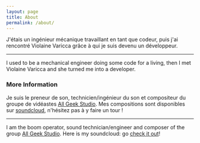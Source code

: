 ```yaml
---
layout: page
title: About
permalink: /about/
---
```

J'étais un ingénieur mécanique travaillant en tant que codeur, puis j'ai rencontré Violaine Varicca grâce à qui je suis devenu un développeur.

-----

I used to be a mechanical engineer doing some code for a living, then I met Violaine Varicca and she turned me into a developer.

### More Information

Je suis le preneur de son, technicien/ingénieur du son et compositeur du groupe de vidéastes [All Geek Studio](https://www.youtube.com/c/allgeekstudiotv).
Mes compositions sont disponibles sur [soundcloud](https://soundcloud.com/lucien-bill-1), n'hésitez pas à y faire un tour !

-----

I am the boom operator, sound technician/engineer and composer of the group [All Geek Studio](https://www.youtube.com/c/allgeekstudiotv).
Here is my soundcloud: go [check it out](https://soundcloud.com/lucien-bill-1)! 
